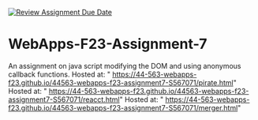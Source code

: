 [![Review Assignment Due Date](https://classroom.github.com/assets/deadline-readme-button-24ddc0f5d75046c5622901739e7c5dd533143b0c8e959d652212380cedb1ea36.svg)](https://classroom.github.com/a/Kv-XePEp)
# WebApps-F23-Assignment-7
An assignment on java script modifying the DOM and using anonymous callback functions.
Hosted at: " https://44-563-webapps-f23.github.io/44563-webapps-f23-assignment7-S567071/pirate.html"
Hosted at: " https://44-563-webapps-f23.github.io/44563-webapps-f23-assignment7-S567071/reacct.html"
Hosted at: " https://44-563-webapps-f23.github.io/44563-webapps-f23-assignment7-S567071/merger.html"
